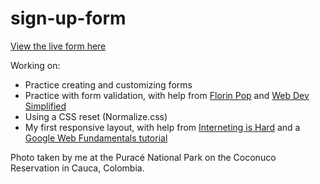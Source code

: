 # sign-up-form

[View the live form here](https://xewar.github.io/sign-up-form/)

Working on:
+ Practice creating and customizing forms
+ Practice with form validation, with help from [Florin Pop](https://www.youtube.com/watch?v=rsd4FNGTRBw) and [Web Dev Simplified](https://www.youtube.com/watch?v=In0nB0ABaUk)
+ Using a CSS reset (Normalize.css)
+ My first responsive layout, with help from [Interneting is Hard](https://www.internetingishard.com/html-and-css/responsive-design/#mobile-first-development) and a [Google Web Fundamentals tutorial](https://developers.google.com/web/fundamentals/design-and-ux/responsive/patterns?hl=en)

Photo taken by me at the Puracé National Park on the Coconuco Reservation in Cauca, Colombia.
